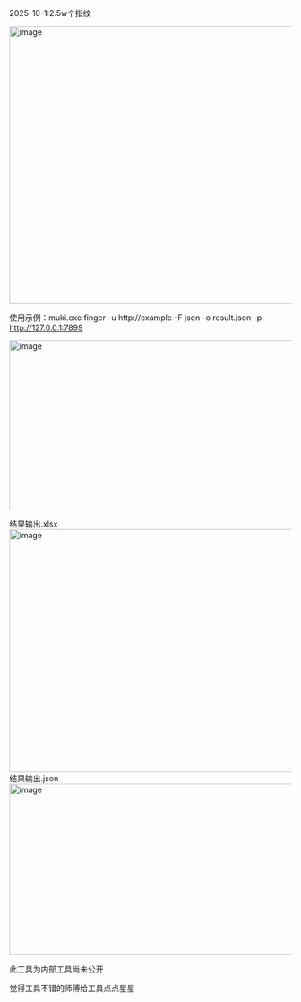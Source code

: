 2025-10-1:2.5w个指纹

<img width="699" height="495" alt="image" src="https://github.com/user-attachments/assets/3718c934-ba89-4d2d-8f78-3b2ad640395a" />


使用示例：muki.exe finger -u http://example -F json -o result.json -p http://127.0.0.1:7899


  <img width="872" height="303" alt="image" src="https://github.com/user-attachments/assets/eea07c9f-dd06-45b1-9a75-b0edf19a3364" />

结果输出.xlsx
<img width="1119" height="434" alt="image" src="https://github.com/user-attachments/assets/4d3b9700-5d79-4a9a-904e-7013234d862a" />
结果输出.json
<img width="1036" height="306" alt="image" src="https://github.com/user-attachments/assets/17cd6676-d616-4aba-bc9c-6976ac802127" />


此工具为内部工具尚未公开

觉得工具不错的师傅给工具点点星星

